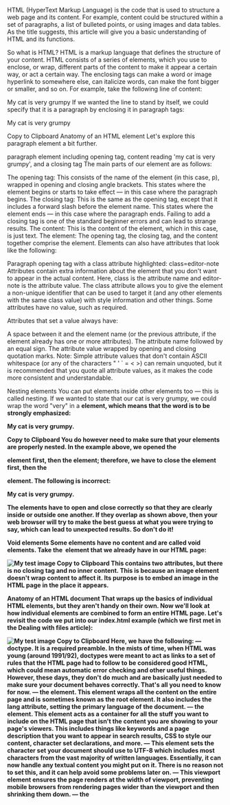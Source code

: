 HTML (HyperText Markup Language) is the code that is used to structure a web page and its content. For example, content could be structured within a set of paragraphs, a list of bulleted points, or using images and data tables. As the title suggests, this article will give you a basic understanding of HTML and its functions.

So what is HTML?
HTML is a markup language that defines the structure of your content. HTML consists of a series of elements, which you use to enclose, or wrap, different parts of the content to make it appear a certain way, or act a certain way. The enclosing tags can make a word or image hyperlink to somewhere else, can italicize words, can make the font bigger or smaller, and so on. For example, take the following line of content:

My cat is very grumpy
If we wanted the line to stand by itself, we could specify that it is a paragraph by enclosing it in paragraph tags:

<p>My cat is very grumpy</p>
Copy to Clipboard
Anatomy of an HTML element
Let's explore this paragraph element a bit further.

paragraph element including opening tag, content reading 'my cat is very grumpy', and a closing tag
The main parts of our element are as follows:

The opening tag: This consists of the name of the element (in this case, p), wrapped in opening and closing angle brackets. This states where the element begins or starts to take effect — in this case where the paragraph begins.
The closing tag: This is the same as the opening tag, except that it includes a forward slash before the element name. This states where the element ends — in this case where the paragraph ends. Failing to add a closing tag is one of the standard beginner errors and can lead to strange results.
The content: This is the content of the element, which in this case, is just text.
The element: The opening tag, the closing tag, and the content together comprise the element.
Elements can also have attributes that look like the following:

Paragraph opening tag with a class attribute highlighted: class=editor-note
Attributes contain extra information about the element that you don't want to appear in the actual content. Here, class is the attribute name and editor-note is the attribute value. The class attribute allows you to give the element a non-unique identifier that can be used to target it (and any other elements with the same class value) with style information and other things. Some attributes have no value, such as required.

Attributes that set a value always have:

A space between it and the element name (or the previous attribute, if the element already has one or more attributes).
The attribute name followed by an equal sign.
The attribute value wrapped by opening and closing quotation marks.
Note: Simple attribute values that don't contain ASCII whitespace (or any of the characters " ' ` = < >) can remain unquoted, but it is recommended that you quote all attribute values, as it makes the code more consistent and understandable.

Nesting elements
You can put elements inside other elements too — this is called nesting. If we wanted to state that our cat is very grumpy, we could wrap the word "very" in a <strong> element, which means that the word is to be strongly emphasized:

<p>My cat is <strong>very</strong> grumpy.</p>
Copy to Clipboard
You do however need to make sure that your elements are properly nested. In the example above, we opened the <p> element first, then the <strong> element; therefore, we have to close the <strong> element first, then the <p> element. The following is incorrect:

<p>My cat is <strong>very grumpy.</p></strong>
The elements have to open and close correctly so that they are clearly inside or outside one another. If they overlap as shown above, then your web browser will try to make the best guess at what you were trying to say, which can lead to unexpected results. So don't do it!

Void elements
Some elements have no content and are called void elements. Take the <img> element that we already have in our HTML page:

<img src="images/firefox-icon.png" alt="My test image" />
Copy to Clipboard
This contains two attributes, but there is no closing </img> tag and no inner content. This is because an image element doesn't wrap content to affect it. Its purpose is to embed an image in the HTML page in the place it appears.

Anatomy of an HTML document
That wraps up the basics of individual HTML elements, but they aren't handy on their own. Now we'll look at how individual elements are combined to form an entire HTML page. Let's revisit the code we put into our index.html example (which we first met in the Dealing with files article):

<!DOCTYPE html>
<html lang="en-US">
  <head>
    <meta charset="utf-8" />
    <meta name="viewport" content="width=device-width" />
    <title>My test page</title>
  </head>
  <body>
    <img src="images/firefox-icon.png" alt="My test image" />
  </body>
</html>
Copy to Clipboard
Here, we have the following:

<!DOCTYPE html> — doctype. It is a required preamble. In the mists of time, when HTML was young (around 1991/92), doctypes were meant to act as links to a set of rules that the HTML page had to follow to be considered good HTML, which could mean automatic error checking and other useful things. However, these days, they don't do much and are basically just needed to make sure your document behaves correctly. That's all you need to know for now.
<html></html> — the <html> element. This element wraps all the content on the entire page and is sometimes known as the root element. It also includes the lang attribute, setting the primary language of the document.
<head></head> — the <head> element. This element acts as a container for all the stuff you want to include on the HTML page that isn't the content you are showing to your page's viewers. This includes things like keywords and a page description that you want to appear in search results, CSS to style our content, character set declarations, and more.
<meta charset="utf-8"> — This element sets the character set your document should use to UTF-8 which includes most characters from the vast majority of written languages. Essentially, it can now handle any textual content you might put on it. There is no reason not to set this, and it can help avoid some problems later on.
<meta name="viewport" content="width=device-width"> — This viewport element ensures the page renders at the width of viewport, preventing mobile browsers from rendering pages wider than the viewport and then shrinking them down.
<title></title> — the <title> element. This sets the title of your page, which is the title that appears in the browser tab the page is loaded in. It is also used to describe the page when you bookmark/favorite it.
<body></body> — the <body> element. This contains all the content that you want to show to web users when they visit your page, whether that's text, images, videos, games, playable audio tracks, or whatever else.
Images
Let's turn our attention to the <img> element again:

<img src="images/firefox-icon.png" alt="My test image" />
Copy to Clipboard
As we said before, it embeds an image into our page in the position it appears. It does this via the src (source) attribute, which contains the path to our image file.

We have also included an alt (alternative) attribute. In the alt attribute, you specify descriptive text for users who cannot see the image, possibly because of the following reasons:

They are visually impaired. Users with significant visual impairments often use tools called screen readers to read out the alt text to them.
Something has gone wrong causing the image not to display. For example, try deliberately changing the path inside your src attribute to make it incorrect. If you save and reload the page, you should see something like this in place of the image:
The words: my test image
The keywords for alt text are "descriptive text". The alt text you write should provide the reader with enough information to have a good idea of what the image conveys. In this example, our current text of "My test image" is no good at all. A much better alternative for our Firefox logo would be "The Firefox logo: a flaming fox surrounding the Earth."

Try coming up with some better alt text for your image now.

Note: Find out more about accessibility in our accessibility learning module.

Marking up text
This section will cover some essential HTML elements you'll use for marking up the text.

Headings
Heading elements allow you to specify that certain parts of your content are headings — or subheadings. In the same way that a book has the main title, chapter titles, and subtitles, an HTML document can too. HTML contains 6 heading levels, <h1> - <h6>, although you'll commonly only use 3 to 4 at most:

<!-- 4 heading levels: -->
<h1>My main title</h1>
<h2>My top level heading</h2>
<h3>My subheading</h3>
<h4>My sub-subheading</h4>
Copy to Clipboard
Note: Anything in HTML between <!-- and --> is an HTML comment. The browser ignores comments as it renders the code. In other words, they are not visible on the page - just in the code. HTML comments are a way for you to write helpful notes about your code or logic.

Now try adding a suitable title to your HTML page just above your <img> element.

Note: You'll see that your heading level 1 has an implicit style. Don't use heading elements to make text bigger or bold, because they are used for accessibility and other reasons such as SEO. Try to create a meaningful sequence of headings on your pages, without skipping levels.

Paragraphs
As explained above, <p> elements are for containing paragraphs of text; you'll use these frequently when marking up regular text content:

<p>This is a single paragraph</p>
Copy to Clipboard
Add your sample text (you should have it from What will your website look like?) into one or a few paragraphs, placed directly below your <img> element.

Lists
A lot of the web's content is lists and HTML has special elements for these. Marking up lists always consists of at least 2 elements. The most common list types are ordered and unordered lists:

Unordered lists are for lists where the order of the items doesn't matter, such as a shopping list. These are wrapped in a <ul> element.
Ordered lists are for lists where the order of the items does matter, such as a recipe. These are wrapped in an <ol> element.
Each item inside the lists is put inside an <li> (list item) element.

For example, if we wanted to turn the part of the following paragraph fragment into a list

<p>
  At Mozilla, we're a global community of technologists, thinkers, and builders
  working together…
</p>
Copy to Clipboard
We could modify the markup to this

<p>At Mozilla, we're a global community of</p>

<ul>
  <li>technologists</li>
  <li>thinkers</li>
  <li>builders</li>
</ul>

<p>working together…</p>
Copy to Clipboard
Try adding an ordered or unordered list to your example page.

Links
Links are very important — they are what makes the web a web! To add a link, we need to use a simple element — <a> — "a" being the short form for "anchor". To make text within your paragraph into a link, follow these steps:

Choose some text. We chose the text "Mozilla Manifesto".
Wrap the text in an <a> element, as shown below:
<a>Mozilla Manifesto</a>
Copy to Clipboard
Give the <a> element an href attribute, as shown below:
<a href="">Mozilla Manifesto</a>
Copy to Clipboard
Fill in the value of this attribute with the web address that you want the link to:
<a href="https://www.mozilla.org/en-US/about/manifesto/">Mozilla Manifesto</a>
Copy to Clipboard
You might get unexpected results if you omit the https:// or http:// part, called the protocol, at the beginning of the web address. After making a link, click it to make sure it is sending you where you wanted it to.

Note: href might appear like a rather obscure choice for an attribute name at first. If you are having trouble remembering it, remember that it stands for hypertext reference.

Add a link to your page now, if you haven't already done so.

Conclusion
If you have followed all the instructions in this article, you should end up with a page that looks like the one below (you can also view it here):

A web page screenshot showing a Firefox logo, a heading saying Mozilla is cool, and two paragraphs of filler text
If you get stuck, you can always compare your work with our finished example code on GitHub.

Here, we have only really scratched the surface of HTML. To find out more, go to our Learning HTML topic.

Previous
Overview: Getting started with the web
Next
In this module
Installing basic software
What will your website look like?
Dealing with files
HTML basics
CSS basics
JavaScript basics
Publishing your website
How the web works
Found a content problem with this page?
Edit the page on GitHub.
Report the content issue.
View the source on GitHub.
Want to get more involved? Learn how to contribute.
This page was last modified on Nov 7, 2022 by MDN contributors.

Your blueprint for a better internet.
